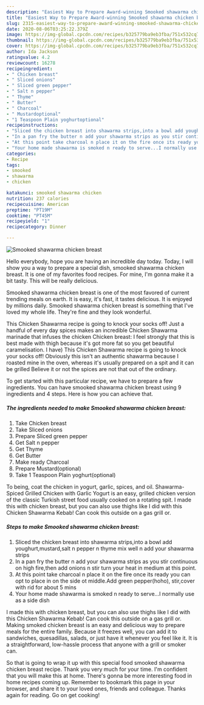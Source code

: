 ```yaml
---
description: "Easiest Way to Prepare Award-winning Smooked shawarma chicken breast"
title: "Easiest Way to Prepare Award-winning Smooked shawarma chicken breast"
slug: 2315-easiest-way-to-prepare-award-winning-smooked-shawarma-chicken-breast
date: 2020-08-06T03:25:22.379Z
image: https://img-global.cpcdn.com/recipes/b325779ba9eb3fba/751x532cq70/smooked-shawarma-chicken-breast-recipe-main-photo.jpg
thumbnail: https://img-global.cpcdn.com/recipes/b325779ba9eb3fba/751x532cq70/smooked-shawarma-chicken-breast-recipe-main-photo.jpg
cover: https://img-global.cpcdn.com/recipes/b325779ba9eb3fba/751x532cq70/smooked-shawarma-chicken-breast-recipe-main-photo.jpg
author: Ida Jackson
ratingvalue: 4.2
reviewcount: 16278
recipeingredient:
- " Chicken breast"
- " Sliced onions"
- " Sliced green pepper"
- " Salt n pepper"
- " Thyme"
- " Butter"
- " Charcoal"
- " Mustardoptional"
- "1 Teaspoon Plain yoghurtoptional"
recipeinstructions:
- "Sliced the chicken breast into shawarma strips,into a bowl add youghurt,mustard,salt n pepper n thyme mix well n add your shawarma strips"
- "In a pan fry the butter n add your shawarma strips as you stir continuous on high fire,then add onions n stir turn your heat in medium at this point."
- "At this point take charcoal n place it on the fire once its ready you can opt to place in on the side ot middle.Add green pepper(hoho), stir,cover with rid for about 5 mins"
- "Your home made shawarma is smoked n ready to serve...I normally use as a side dish"
categories:
- Recipe
tags:
- smooked
- shawarma
- chicken

katakunci: smooked shawarma chicken 
nutrition: 237 calories
recipecuisine: American
preptime: "PT19M"
cooktime: "PT45M"
recipeyield: "1"
recipecategory: Dinner

---
```



![Smooked shawarma chicken breast](https://img-global.cpcdn.com/recipes/b325779ba9eb3fba/751x532cq70/smooked-shawarma-chicken-breast-recipe-main-photo.jpg)

Hello everybody, hope you are having an incredible day today. Today, I will show you a way to prepare a special dish, smooked shawarma chicken breast. It is one of my favorites food recipes. For mine, I'm gonna make it a bit tasty. This will be really delicious.

Smooked shawarma chicken breast is one of the most favored of current trending meals on earth. It is easy, it's fast, it tastes delicious. It is enjoyed by millions daily. Smooked shawarma chicken breast is something that I've loved my whole life. They're fine and they look wonderful.

This Chicken Shawarma recipe is going to knock your socks off! Just a handful of every day spices makes an incredible Chicken Shawarma marinade that infuses the chicken Chicken breast: I feel strongly that this is best made with thigh because it&#39;s got more fat so you get beautiful caramelisation. I have) This Chicken Shawarma recipe is going to knock your socks off! Obviously this isn&#39;t an authentic shawarma because I roasted mine in the oven, whereas it&#39;s usually prepared on a spit and it can be grilled Believe it or not the spices are not that out of the ordinary.


To get started with this particular recipe, we have to prepare a few ingredients. You can have smooked shawarma chicken breast using 9 ingredients and 4 steps. Here is how you can achieve that.

<!--inarticleads1-->

##### The ingredients needed to make Smooked shawarma chicken breast:

1. Take  Chicken breast
1. Take  Sliced onions
1. Prepare  Sliced green pepper
1. Get  Salt n pepper
1. Get  Thyme
1. Get  Butter
1. Make ready  Charcoal
1. Prepare  Mustard(optional)
1. Take 1 Teaspoon Plain yoghurt(optional)


To being, coat the chicken in yogurt, garlic, spices, and oil. Shawarma-Spiced Grilled Chicken with Garlic Yogurt is an easy, grilled chicken version of the classic Turkish street food usually cooked on a rotating spit. I made this with chicken breast, but you can also use thighs like I did with this Chicken Shawarma Kebab! Can cook this outside on a gas grill or. 

<!--inarticleads2-->

##### Steps to make Smooked shawarma chicken breast:

1. Sliced the chicken breast into shawarma strips,into a bowl add youghurt,mustard,salt n pepper n thyme mix well n add your shawarma strips
1. In a pan fry the butter n add your shawarma strips as you stir continuous on high fire,then add onions n stir turn your heat in medium at this point.
1. At this point take charcoal n place it on the fire once its ready you can opt to place in on the side ot middle.Add green pepper(hoho), stir,cover with rid for about 5 mins
1. Your home made shawarma is smoked n ready to serve...I normally use as a side dish


I made this with chicken breast, but you can also use thighs like I did with this Chicken Shawarma Kebab! Can cook this outside on a gas grill or. Making smoked chicken breast is an easy and delicious way to prepare meals for the entire family. Because it freezes well, you can add it to sandwiches, quesadillas, salads, or just have it whenever you feel like it. It is a straightforward, low-hassle process that anyone with a grill or smoker can. 

So that is going to wrap it up with this special food smooked shawarma chicken breast recipe. Thank you very much for your time. I'm confident that you will make this at home. There's gonna be more interesting food in home recipes coming up. Remember to bookmark this page in your browser, and share it to your loved ones, friends and colleague. Thanks again for reading. Go on get cooking!
